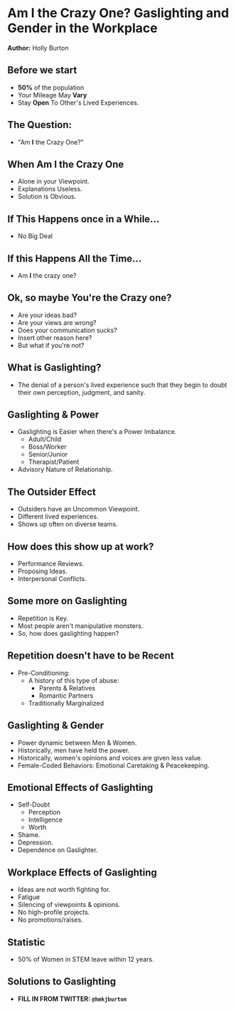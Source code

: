 # Am I the Crazy One? Gaslighting and Gender in the Workplace

**Author:** Holly Burton

## Before we start
 * **50%** of the population
 * Your Mileage May **Vary**
 * Stay **Open** To Other's Lived Experiences.

## The Question:
 * "Am **I** the Crazy One?"

## When Am I the Crazy One
 * Alone in your Viewpoint.
 * Explanations Useless.
 * Solution is Obvious.

## If This Happens once in a While...
 * No Big Deal

## If this Happens All the Time...
 * Am **I** the crazy one?

## Ok, so maybe You're the Crazy one?
 * Are your ideas bad?
 * Are your views are wrong?
 * Does your communication sucks?
 * Insert other reason here?
 * But what if you're not?

## What is Gaslighting?
 * The denial of a person's lived experience such that they begin to doubt their own perception, judgment, and sanity.

## Gaslighting & Power
 * Gaslighting is Easier when there's a Power Imbalance.
   - Adult/Child
   - Boss/Worker
   - Senior/Junior
   - Therapist/Patient
 * Advisory Nature of Relationship.

## The Outsider Effect
 * Outsiders have an Uncommon Viewpoint.
 * Different lived experiences.
 * Shows up often on diverse teams.

## How does this show up at work?
 * Performance Reviews.
 * Proposing Ideas.
 * Interpersonal Conflicts.

## Some more on Gaslighting
 * Repetition is Key.
 * Most people aren't manipulative monsters.
 * So, how does gaslighting happen?

## Repetition doesn't have to be Recent
 * Pre-Conditioning:
   - A history of this type of abuse:
     + Parents & Relatives
     + Romantic Partners
   - Traditionally Marginalized

## Gaslighting & Gender
 * Power dynamic between Men & Women.
 * Historically, men have held the power.
 * Historically, women's opinions and voices are given less value.
 * Female-Coded Behaviors: Emotional Caretaking & Peacekeeping.

## Emotional Effects of Gaslighting
 * Self-Doubt
   - Perception
   - Intelligence
   - Worth
 * Shame.
 * Depression.
 * Dependence on Gaslighter.

## Workplace Effects of Gaslighting
 * Ideas are not worth fighting for.
 * Fatigue
 * Silencing of viewpoints & opinions.
 * No high-profile projects.
 * No promotions/raises.

## Statistic
 * 50% of Women in STEM leave within 12 years.

## Solutions to Gaslighting
 * **FILL IN FROM TWITTER: `@hmkjburton`**
